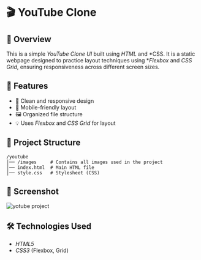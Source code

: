 # 🎬 YouTube Clone  

## 📌 Overview  
This is a simple *YouTube Clone UI* built using *HTML* and *CSS. It is a static webpage designed to practice layout techniques using **Flexbox* and *CSS Grid*, ensuring responsiveness across different screen sizes.  

## 🚀 Features  
- 🎨 Clean and responsive design  
- 📱 Mobile-friendly layout  
- 🖼 Organized file structure  
- 💡 Uses *Flexbox* and *CSS Grid* for layout  

 ## 📂 Project Structure
```
/youtube
│── /images     # Contains all images used in the project
│── index.html  # Main HTML file
│── style.css   # Stylesheet (CSS)
```
## 📸 Screenshot  
![yotube project](https://github.com/user-attachments/assets/c0920db1-8efc-4d3a-aebb-fed05ae2ecc3)


## 🛠 Technologies Used  
- *HTML5*  
- *CSS3* (Flexbox, Grid)  
